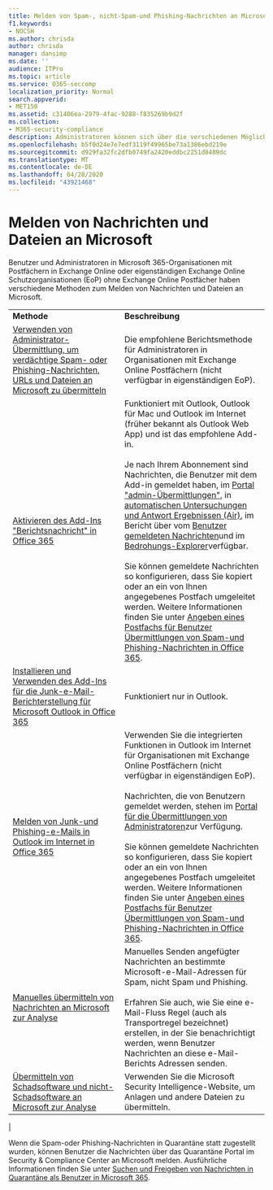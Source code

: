 ```yaml
---
title: Melden von Spam-, nicht-Spam-und Phishing-Nachrichten an Microsoft
f1.keywords:
- NOCSH
ms.author: chrisda
author: chrisda
manager: dansimp
ms.date: ''
audience: ITPro
ms.topic: article
ms.service: O365-seccomp
localization_priority: Normal
search.appverid:
- MET150
ms.assetid: c31406ea-2979-4fac-9288-f835269b9d2f
ms.collection:
- M365-security-compliance
description: Administratoren können sich über die verschiedenen Möglichkeiten zum Melden von guten und schlechten Nachrichten an Microsoft informieren.
ms.openlocfilehash: b5f0d24e7e7edf3119f49965be73a1386ebd219e
ms.sourcegitcommit: d929fa32fc2dfb0749fa2420eddbc2251d8489dc
ms.translationtype: MT
ms.contentlocale: de-DE
ms.lasthandoff: 04/28/2020
ms.locfileid: "43921468"
---
```

# <a name="report-messages-and-files-to-microsoft"></a>Melden von Nachrichten und Dateien an Microsoft

Benutzer und Administratoren in Microsoft 365-Organisationen mit Postfächern in Exchange Online oder eigenständigen Exchange Online Schutzorganisationen (EoP) ohne Exchange Online Postfächer haben verschiedene Methoden zum Melden von Nachrichten und Dateien an Microsoft.

|||
|---|---|
|**Methode**|**Beschreibung**|
|[Verwenden von Administrator-Übermittlung, um verdächtige Spam- oder Phishing-Nachrichten, URLs und Dateien an Microsoft zu übermitteln](admin-submission.md)|Die empfohlene Berichtsmethode für Administratoren in Organisationen mit Exchange Online Postfächern (nicht verfügbar in eigenständigen EoP).|
|[Aktivieren des Add-Ins "Berichtsnachricht" in Office 365](enable-the-report-message-add-in.md)|Funktioniert mit Outlook, Outlook für Mac und Outlook im Internet (früher bekannt als Outlook Web App) und ist das empfohlene Add-in. <br/><br/> Je nach Ihrem Abonnement sind Nachrichten, die Benutzer mit dem Add-in gemeldet haben, im [Portal "admin-Übermittlungen"](admin-submission.md), in [automatischen Untersuchungen und Antwort Ergebnissen (Air)](air-view-investigation-results.md), im Bericht über vom [Benutzer gemeldeten Nachrichten](view-email-security-reports.md#user-reported-messages-report)und im [Bedrohungs-Explorer](threat-explorer-views.md#email--submissions)verfügbar. <br/><br/> Sie können gemeldete Nachrichten so konfigurieren, dass Sie kopiert oder an ein von Ihnen angegebenes Postfach umgeleitet werden. Weitere Informationen finden Sie unter [Angeben eines Postfachs für Benutzer Übermittlungen von Spam-und Phishing-Nachrichten in Office 365](user-submission.md).|
|[Installieren und Verwenden des Add-Ins für die Junk-e-Mail-Berichterstellung für Microsoft Outlook in Office 365](junk-email-reporting-add-in-for-microsoft-outlook.md)|Funktioniert nur in Outlook.|
|[Melden von Junk-und Phishing-e-Mails in Outlook im Internet in Office 365](report-junk-email-and-phishing-scams-in-outlook-on-the-web-eop.md)|Verwenden Sie die integrierten Funktionen in Outlook im Internet für Organisationen mit Exchange Online Postfächern (nicht verfügbar in eigenständigen EoP). <br/><br/> Nachrichten, die von Benutzern gemeldet werden, stehen im [Portal für die Übermittlungen von Administratoren](admin-submission.md)zur Verfügung. <br/><br/> Sie können gemeldete Nachrichten so konfigurieren, dass Sie kopiert oder an ein von Ihnen angegebenes Postfach umgeleitet werden. Weitere Informationen finden Sie unter [Angeben eines Postfachs für Benutzer Übermittlungen von Spam-und Phishing-Nachrichten in Office 365](user-submission.md).|
|[Manuelles übermitteln von Nachrichten an Microsoft zur Analyse](submit-spam-non-spam-and-phishing-scam-messages-to-microsoft-for-analysis.md)|Manuelles Senden angefügter Nachrichten an bestimmte Microsoft-e-Mail-Adressen für Spam, nicht Spam und Phishing. <br/><br/> Erfahren Sie auch, wie Sie eine e-Mail-Fluss Regel (auch als Transportregel bezeichnet) erstellen, in der Sie benachrichtigt werden, wenn Benutzer Nachrichten an diese e-Mail-Berichts Adressen senden.|
|[Übermitteln von Schadsoftware und nicht-Schadsoftware an Microsoft zur Analyse](submitting-malware-and-non-malware-to-microsoft-for-analysis.md)|Verwenden Sie die Microsoft Security Intelligence-Website, um Anlagen und andere Dateien zu übermitteln.|
|

Wenn die Spam-oder Phishing-Nachrichten in Quarantäne statt zugestellt wurden, können Benutzer die Nachrichten über das Quarantäne Portal im Security & Compliance Center an Microsoft melden. Ausführliche Informationen finden Sie unter [Suchen und Freigeben von Nachrichten in Quarantäne als Benutzer in Microsoft 365](find-and-release-quarantined-messages-as-a-user.md).